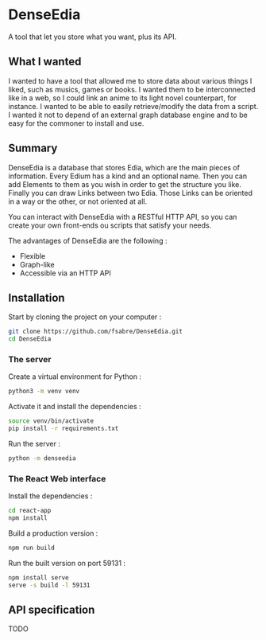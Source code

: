 # DenseEdia

A tool that let you store what you want, plus its API.

## What I wanted

I wanted to have a tool that allowed me to store data about various things I liked, such as musics, games or books.
I wanted them to be interconnected like in a web, so I could link an anime to its light novel counterpart, for instance.
I wanted to be able to easily retrieve/modify the data from a script.
I wanted it not to depend of an external graph database engine and to be easy for the commoner to install and use.

## Summary

DenseEdia is a database that stores Edia, which are the main pieces of information. Every Edium has a kind and an
optional name.
Then you can add Elements to them as you wish in order to get the structure you like.
Finally you can draw Links between two Edia. Those Links can be oriented in a way or the other, or not oriented at all.

You can interact with DenseEdia with a RESTful HTTP API, so you can create your own front-ends ou scripts that satisfy
your needs.

The advantages of DenseEdia are the following :

- Flexible
- Graph-like
- Accessible via an HTTP API

## Installation

Start by cloning the project on your computer :

```bash
git clone https://github.com/fsabre/DenseEdia.git
cd DenseEdia
```

### The server

Create a virtual environment for Python :

```bash
python3 -m venv venv
```

Activate it and install the dependencies :

```bash
source venv/bin/activate
pip install -r requirements.txt
```

Run the server :

```bash
python -m denseedia
```

### The React Web interface

Install the dependencies :

```bash
cd react-app
npm install
```

Build a production version :

```bash
npm run build
```

Run the built version on port 59131 :

```bash
npm install serve
serve -s build -l 59131
```

## API specification

TODO
